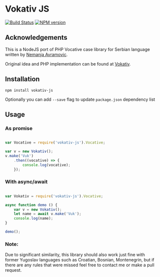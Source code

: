 # Vokativ JS

[![Build Status](https://travis-ci.org/vuk/vokativ-js.svg?branch=master)](https://travis-ci.org/vuk/vokativ-js)
[![NPM version](https://img.shields.io/badge/Latest%20Version-2.0.12-green.svg)](https://www.npmjs.com/package/vokativ-js)


## Acknowledgements

This is a NodeJS port of PHP Vocative case library for Serbian language written by [Nemanja Avramovic](https://github.com/avramovic). 

Original idea and PHP implementation can be found at [Vokativ](https://github.com/avramovic/Vokativ). 

## Installation 

`npm install vokativ-js`

Optionally you can add `--save` flag to update `package.json` dependency list

## Usage 

### As promise

```javascript

var Vocative = require('vokativ-js').Vocative;

var v = new Vokativ();
v.make('Vuk')
    .then((vocative) => {
        console.log(vocative);
    });

```

### With async/await 

```javascript

var Vokativ = require('vokativ-js').Vocative;

async function demo () {
    var v = new Vokativ();
    let name = await v.make('Vuk');
    console.log(name);    
}

demo();

```

### Note: 

Due to significant similarity, this library should also work just fine with former Yugoslav languages such as Croatian, Bosnian, Montenegrin, but if there are any rules that were missed feel free to contact me or make a pull request. 